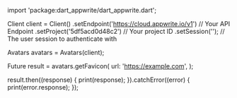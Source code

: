 import 'package:dart_appwrite/dart_appwrite.dart';

Client client = Client()
  .setEndpoint('https://cloud.appwrite.io/v1') // Your API Endpoint
  .setProject('5df5acd0d48c2') // Your project ID
  .setSession(''); // The user session to authenticate with

Avatars avatars = Avatars(client);

Future result = avatars.getFavicon(
  url: 'https://example.com',
);

result.then((response) {
  print(response);
}).catchError((error) {
  print(error.response);
});
